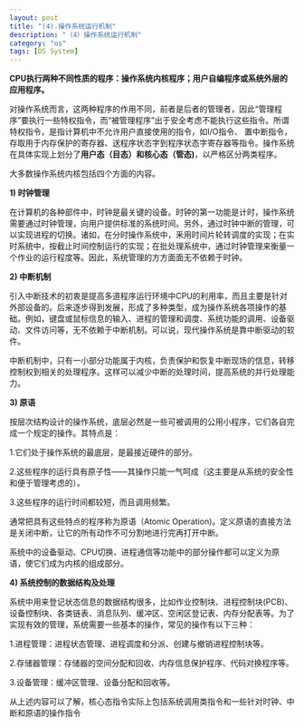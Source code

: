 ```yaml
---
layout: post
title: "(4).操作系统运行机制"
description: "（4）操作系统运行机制"
category: "os"
tags: [OS System]
---
```

<p><strong>CPU执行两种不同性质的程序：操作系统内核程序；用户自编程序或系统外层的应用程序。</strong></p>

<p>对操作系统而言，这两种程序的作用不同，前者是后者的管理者，因此“管理程序”要执行一些特权指令，而“被管理程序”出于安全考虑不能执行这些指令。所谓特权指令，是指计算机中不允许用户直接使用的指令，如I/O指令、 置中断指令，存取用于内存保护的寄存器、送程序状态字到程序状态字寄存器等指令。操作系统在具体实现上划分了<strong>用户态（目态）和核心态（管态)</strong>，以严格区分两类程序。</p>

<!--more-->

<p>大多数操作系统内核包括四个方面的内容。</p>

<p><strong>1) 时钟管理</strong></p>

<p>在计算机的各种部件中，时钟是最关键的设备。时钟的第一功能是计时，操作系统需要通过时钟管理，向用户提供标准的系统时间。另外，通过时钟中断的管理，可以实现进程的切换。诸如，在分时操作系统中，釆用时间片轮转调度的实现；在实时系统中，按截止时间控制运行的实现；在批处理系统中，通过时钟管理来衡量一个作业的运行程度等。因此，系统管理的方方面面无不依赖于时钟。</p>

<p><strong>2) 中断机制</strong></p>

<p>引入中断技术的初衷是提高多道程序运行环境中CPU的利用率，而且主要是针对外部设备的。后来逐步得到发展，形成了多种类型，成为操作系统各项操作的基础。例如，键盘或鼠标信息的输入、进程的管理和调度、系统功能的调用、设备驱动、文件访问等，无不依赖于中断机制。可以说，现代操作系统是靠中断驱动的软件。</p>

<p>中断机制中，只有一小部分功能属于内核，负责保护和恢复中断现场的信息，转移控制权到相关的处理程序。这样可以减少中断的处理时间，提高系统的并行处理能力。</p>

<p><strong>3) 原语</strong></p>

<p>按层次结构设计的操作系统，底层必然是一些可被调用的公用小程序，它们各自完成一个规定的操作。其特点是：</p>

<p>1.它们处于操作系统的最底层，是最接近硬件的部分。</p>

<p>2.这些程序的运行具有原子性——其操作只能一气呵成（这主要是从系统的安全性和便于管理考虑的）。</p>

<p>3.这些程序的运行时间都较短，而且调用频繁。</p>

<p>通常把具有这些特点的程序称为原语（Atomic Operation)。定义原语的直接方法是关闭中断，让它的所有动作不可分割地进行完再打开中断。</p>

<p>系统中的设备驱动、CPU切换、进程通信等功能中的部分操作都可以定义为原语，使它们成为内核的组成部分。</p>

<p><strong>4) 系统控制的数据结构及处理</strong></p>

<p>系统中用来登记状态信息的数据结构很多，比如作业控制块、进程控制块(PCB)、设备控制块、各类链表、消息队列、缓冲区、空闲区登记表、内存分配表等。为了实现有效的管理，系统需要一些基本的操作，常见的操作有以下三种：</p>

<p>1.进程管理：进程状态管理、进程调度和分派、创建与撤销进程控制块等。</p>

<p>2.存储器管理：存储器的空间分配和回收、内存信息保护程序、代码对换程序等。</p>

<p>3.设备管理：缓冲区管理、设备分配和回收等。</p>

<p>从上述内容可以了解，核心态指令实际上包括系统调用类指令和一些针对时钟、中断和原语的操作指令</p>
